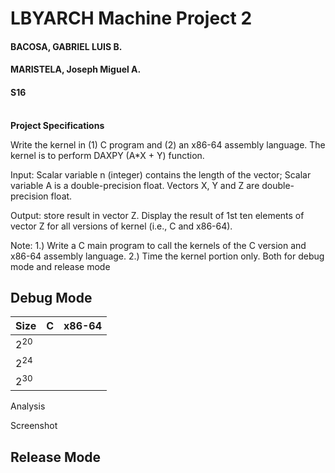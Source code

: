 # LBYARCH Machine Project 2

<h4> BACOSA, GABRIEL LUIS B.</h4>

<h4>MARISTELA, Joseph Miguel A.</h4>

<h4>S16</h4>

<br>**Project Specifications**

Write the kernel in (1) C program and (2) an x86-64 assembly language. The kernel is to perform DAXPY (A*X + Y) function.

Input: Scalar variable n (integer) contains the length of the vector; Scalar variable A is a double-precision float. Vectors X, Y and Z are double-precision float.

Output: store result in vector Z. Display the result of 1st ten elements of vector Z for all versions of kernel (i.e., C and x86-64).

Note: 
1.) Write a C main program to call the kernels of the C version and x86-64 assembly language.
2.) Time the kernel portion only. Both for debug mode and release mode

## Debug Mode


|   Size     |     C     | x86-64     |
| ---------- | --------- | ---------- |
| 2<sup>20</sup>       |           |            |
| 2<sup>24</sup>       |           |            |
| 2<sup>30</sup>       |           |            |

Analysis

Screenshot

## Release Mode
